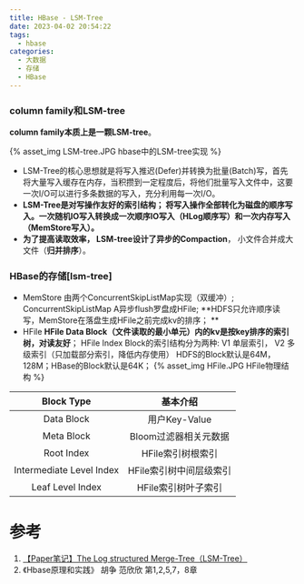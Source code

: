 ```yaml
---
title: HBase - LSM-Tree
date: 2023-04-02 20:54:22
tags:
  - hbase
categories: 
  - 大数据
  - 存储
  - HBase   
---
```


<p></p>
<!-- more -->

###  column family和LSM-tree
**column family本质上是一颗LSM-tree**。

{% asset_img  LSM-tree.JPG  hbase中的LSM-tree实现 %}

+ LSM-Tree的核心思想就是将写入推迟(Defer)并转换为批量(Batch)写，首先将大量写入缓存在内存，当积攒到一定程度后，将他们批量写入文件中，这要一次I/O可以进行多条数据的写入，充分利用每一次I/O。
+ **LSM-Tree是对写操作友好的索引结构； 将写入操作全部转化为磁盘的顺序写入。一次随机IO写入转换成一次顺序IO写入（HLog顺序写）和一次内存写入（MemStore写入）。**
+ **为了提高读取效率， LSM-tree设计了异步的Compaction**， 小文件合并成大文件（**归并排序**）。


### HBase的存储[lsm-tree]
+ MemStore
  由两个ConcurrentSkipListMap实现（双缓冲）;
  ConcurrentSkipListMap A异步flush罗盘成HFile;
  **HDFS只允许顺序读写，MemStore在落盘生成HFile之前完成kv的排序；  **
+ HFile
  **HFile Data Block（文件读取的最小单元）内的kv是按key排序的索引树，对读友好**；
  HFile Index Block的索引结构分为两种: V1 单层索引， V2 多级索引（只加载部分索引，降低内存使用）
  HDFS的Block默认是64M，128M；HBase的Block默认是64K；
  {% asset_img  HFile.JPG  HFile物理结构 %}

 Block Type |    基本介绍
:-:|:-:
Data Block| 用户Key-Value 
Meta Block| Bloom过滤器相关元数据
Root Index| HFile索引树根索引
Intermediate Level Index| HFile索引树中间层级索引
Leaf Level Index| HFile索引树叶子索引 



# 参考

1. [【Paper笔记】The Log structured Merge-Tree（LSM-Tree）](https://kernelmaker.github.io/lsm-tree)
2. 《Hbase原理和实践》 胡争  范欣欣   第1,2,5,7，8章

   

